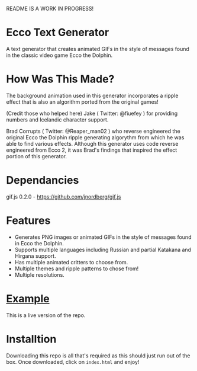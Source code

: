  README IS A WORK IN PROGRESS!

# Ecco Text Generator
A text generator that creates animated GIFs in the style of messages found in the classic video game Ecco the Dolphin. 

# How Was This Made?

The background animation used in this generator incorporates a ripple effect that is also an algorithm
ported from the original games!

(Credit those who helped here)
Jake ( Twitter: @fiuefey ) for providing numbers and Icelandic character support.

Brad Corrupts ( Twitter: @Reaper_man02 ) who reverse engineered the original Ecco the Dolphin ripple generating algorythm from which he was able to find various effects. Although this generator uses code reverse engineered from Ecco 2, it was Brad's findings that inspired the effect portion of this generator.

# Dependancies

gif.js 0.2.0 - https://github.com/jnordberg/gif.js

# Features

- Generates PNG images or animated GIFs in the style of messages found in Ecco the Dolphin.
- Supports multiple languages including Russian and partial Katakana and Hirgana support.
- Has multiple animated critters to choose from.
- Multiple themes and ripple patterns to chose from!
- Multiple resolutions.

# [Example](https://eccothedolphin.online/ecco-text-generator/)
This is a live version of the repo.

# Installtion

Downloading this repo is all that's required as this should just run out of the box. Once downloaded, click on `index.html` and enjoy!
